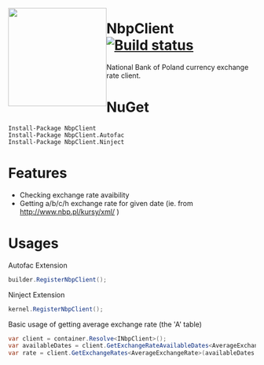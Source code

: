 <a href="https://www.gitcheese.com/app/#/projects/a15dafcc-ff41-4f50-864d-5441511d3859/pledges/create" target="_blank" style="float:left;" > <img src="https://api.gitcheese.com/v1/projects/a15dafcc-ff41-4f50-864d-5441511d3859/badges" width="200px" /> </a>
# NbpClient [![Build status](https://ci.appveyor.com/api/projects/status/m0brfye6kv3qlelj/branch/master?retina=true)](https://ci.appveyor.com/project/mgibas/nbpclient/branch/master)

National Bank of Poland currency exchange rate client.

NuGet
====
```
Install-Package NbpClient
Install-Package NbpClient.Autofac
Install-Package NbpClient.Ninject
```
Features
====
* Checking exchange rate avaibility
* Getting a/b/c/h exchange rate for given date (ie. from http://www.nbp.pl/kursy/xml/ )

Usages
====
Autofac Extension
```csharp
builder.RegisterNbpClient();
```

Ninject Extension
```csharp
kernel.RegisterNbpClient();
```

Basic usage of getting average exchange rate (the 'A' table)
```csharp
var client = container.Resolve<INbpClient>();
var availableDates = client.GetExchangeRateAvailableDates<AverageExchangeRate>();
var rate = client.GetExchangeRates<AverageExchangeRate>(availableDates.First());
```
